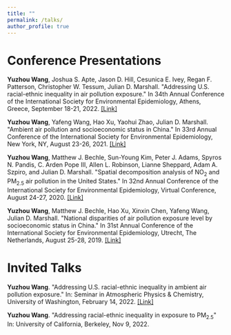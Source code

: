 ```yaml
---
title: ""
permalink: /talks/
author_profile: true
---
```

Conference Presentations
======
**Yuzhou Wang**, Joshua S. Apte, Jason D. Hill, Cesunica E. Ivey, Regan F. Patterson, Christopher W. Tessum, Julian D. Marshall. "Addressing U.S. racial-ethnic inequality in air pollution exposure." In 34th Annual Conference of the International Society for Environmental Epidemiology, Athens, Greece, September 18-21, 2022. [[Link]](https://isee2022.org/wp-content/uploads/2022/09/ISEE_2022_Abstract_Book.pdf)

**Yuzhou Wang**, Yafeng Wang, Hao Xu, Yaohui Zhao, Julian D. Marshall. "Ambient air pollution and socioeconomic status in China." In 33rd Annual Conference of the International Society for Environmental Epidemiology, New York, NY, August 23-26, 2021. [[Link]](https://ehp.niehs.nih.gov/doi/10.1289/isee.2021.O-LT-070)

**Yuzhou Wang**, Matthew J. Bechle, Sun-Young Kim, Peter J. Adams, Spyros N. Pandis, C. Arden Pope III, Allen L. Robinson, Lianne Sheppard, Adam A. Szpiro, and Julian D. Marshall. "Spatial decomposition analysis of NO<sub>2</sub> and PM<sub>2.5</sub> air pollution in the United States." In 32nd Annual Conference of the International Society for Environmental Epidemiology, Virtual Conference, August 24-27, 2020. [[Link]](https://ehp.niehs.nih.gov/doi/10.1289/isee.2020.virtual.O-OS-556)

**Yuzhou Wang**, Matthew J. Bechle, Hao Xu, Xinxin Chen, Yafeng Wang, Julian D. Marshall. "National disparities of air pollution exposure level by socioeconomic status in China." In 31st Annual Conference of the International Society for Environmental Epidemiology, Utrecht, The Netherlands, August 25-28, 2019. [[Link]](https://journals.lww.com/environepidem/FullText/2019/10001/National_disparities_of_air_pollution_exposure.1289.aspx)


Invited Talks
======
**Yuzhou Wang**. "Addressing U.S. racial-ethnic inequality in ambient air pollution exposure." In: Seminar in Atmospheric Physics & Chemistry, University of Washington, February 14, 2022. [[Link]](https://atmos.uw.edu/news-and-events/events/?trumbaEmbed=view%3Devent%26eventid%3D157252949)

**Yuzhou Wang**. "Addressing racial-ethnic inequality in exposure to PM<sub>2.5</sub>" In: University of California, Berkeley, Nov 9, 2022.